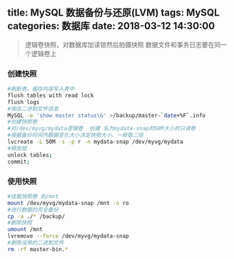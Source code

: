 title: MySQL 数据备份与还原(LVM)
tags: MySQL
categories: 数据库
date: 2018-03-12 14:30:00
---
>逻辑卷快照，对数据库加读锁然后拍摄快照
数据文件和事务日志要在同一个逻辑卷上

### 创建快照
```bash
#刷新表，缓存内容写入表中
flush tables with read lock
flush logs
#保存二进制文件信息
MySQL -e 'show master status\G' >/backup/master-`date+%F`.info
#创建快照卷
#对/dev/myvg/mydata逻辑卷  创建 名为mydata-snap的50M大小的只读卷
#根据备份时间内数据变化大小决定快照大小，一般取二倍 
lvcreate -L 50M -s -p r -n mydata-snap /dev/myvg/mydata
#释放锁
unlock tables;
commit;
```
<!-- more -->

### 使用快照
```bash
#挂载快照卷 到/mnt
mount /dev/myvg/mydata-snap /mnt -o ro
#进行数据的完全备份
cp -a ./* /backup/
#删除快照
umount /mnt
lvremove --force /dev/myvg/mydata-snap
#删除没用的二进制文件
rm -rf master-bin.*
```